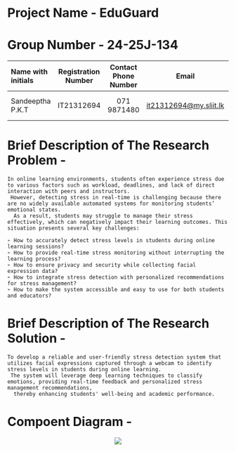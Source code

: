# Project Name - EduGuard
# Group Number - 24-25J-134
| Name with initials | Registration Number | Contact Phone Number | Email                 | Badge         |
| :---               |     :---:           |          :---:       |         :---:         |       :---:   |
| Sandeeptha P.K.T     | IT21312694          | 071 9871480          | it21312694@my.sliit.lk| ![visitor badge](https://custom-icon-badges.demolab.com/badge/⭐-Member-green)   |              


# Brief Description of  The Research Problem -
```
In online learning environments, students often experience stress due to various factors such as workload, deadlines, and lack of direct interaction with peers and instructors.
 However, detecting stress in real-time is challenging because there are no widely available automated systems for monitoring students’ emotional states.
  As a result, students may struggle to manage their stress effectively, which can negatively impact their learning outcomes. This situation presents several key challenges:

➢ How to accurately detect stress levels in students during online learning sessions?  
➢ How to provide real-time stress monitoring without interrupting the learning process?  
➢ How to ensure privacy and security while collecting facial expression data?  
➢ How to integrate stress detection with personalized recommendations for stress management?  
➢ How to make the system accessible and easy to use for both students and educators?  

```

# Brief Description of  The Research Solution -
```
To develop a reliable and user-friendly stress detection system that utilizes facial expressions captured through a webcam to identify stress levels in students during online learning.
 The system will leverage deep learning techniques to classify emotions, providing real-time feedback and personalized stress management recommendations,
  thereby enhancing students' well-being and academic performance.  
```

# Compoent Diagram - 

<p align="center">
   <img src ="https://github.com/user-attachments/assets/38ee30f7-0d9b-4686-b939-b08214d507bb">

</p>
